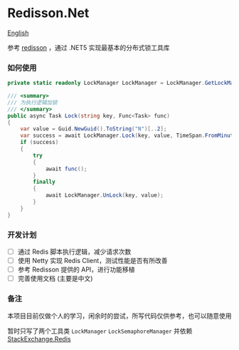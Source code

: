 # Redisson.Net 
[English](README_EN.md)

参考 [redisson](https://github.com/redisson/redisson) ，通过 .NET5 实现最基本的分布式锁工具库

### 如何使用

```c#
private static readonly LockManager LockManager = LockManager.GetLockManager(StackExchange.Redis.ConnectionMultiplexer.Connect("redis server:port"), "LOCK:");

/// <summary>
/// 为执行逻辑加锁 
/// </summary>
public async Task Lock(string key, Func<Task> func)
{
    var value = Guid.NewGuid().ToString("N")[..2];
    var success = await LockManager.Lock(key, value, TimeSpan.FromMinutes(3), TimeSpan.FromSeconds(30));
    if (success)
    {
        try
        {
            await func();
        }
        finally
        {
            await LockManager.UnLock(key, value);    
        }
    }
}
```

### 开发计划

* [ ] 通过 Redis 脚本执行逻辑，减少请求次数
* [ ] 使用 Netty 实现 Redis Client，测试性能是否有所改善
* [ ] 参考 Redisson 提供的 API，进行功能移植
* [ ] 完善使用文档  (主要是中文)

### 备注

本项目目前仅做个人的学习，闲余时的尝试，所写代码仅供参考，也可以随意使用

暂时只写了两个工具类 `LockManager` `LockSemaphoreManager` 并依赖 [StackExchange.Redis](https://github.com/StackExchange/StackExchange.Redis) 